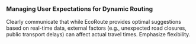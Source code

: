 ### Managing User Expectations for Dynamic Routing
Clearly communicate that while EcoRoute provides optimal suggestions based on real-time data, external factors (e.g., unexpected road closures, public transport delays) can affect actual travel times. Emphasize flexibility.
